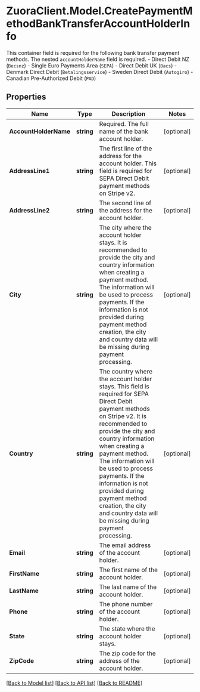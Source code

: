 # ZuoraClient.Model.CreatePaymentMethodBankTransferAccountHolderInfo
This container field is required for the following bank transfer payment methods. The nested `accountHolderName` field is required.   - Direct Debit NZ (`Becsnz`)   - Single Euro Payments Area (`SEPA`)   - Direct Debit UK (`Bacs`)   - Denmark Direct Debit (`Betalingsservice`)   - Sweden Direct Debit (`Autogiro`)   - Canadian Pre-Authorized Debit (`PAD`) 

## Properties

Name | Type | Description | Notes
------------ | ------------- | ------------- | -------------
**AccountHolderName** | **string** | Required.  The full name of the bank account holder.  | [optional] 
**AddressLine1** | **string** | The first line of the address for the account holder.  This field is required for SEPA Direct Debit payment methods on Stripe v2.  | [optional] 
**AddressLine2** | **string** | The second line of the address for the account holder.   | [optional] 
**City** | **string** | The city where the account holder stays.  It is recommended to provide the city and country information when creating a payment method. The information will be used to process payments. If the information is not provided during payment method creation, the city and country data will be missing during payment processing.  | [optional] 
**Country** | **string** | The country where the account holder stays.  This field is required for SEPA Direct Debit payment methods on Stripe v2.  It is recommended to provide the city and country information when creating a payment method. The information will be used to process payments. If the information is not provided during payment method creation, the city and country data will be missing during payment processing.  | [optional] 
**Email** | **string** | The email address of the account holder.  | [optional] 
**FirstName** | **string** | The first name of the account holder.  | [optional] 
**LastName** | **string** | The last name of the account holder.  | [optional] 
**Phone** | **string** | The phone number of the account holder.  | [optional] 
**State** | **string** | The state where the account holder stays.  | [optional] 
**ZipCode** | **string** | The zip code for the address of the account holder.  | [optional] 

[[Back to Model list]](../README.md#documentation-for-models) [[Back to API list]](../README.md#documentation-for-api-endpoints) [[Back to README]](../README.md)

